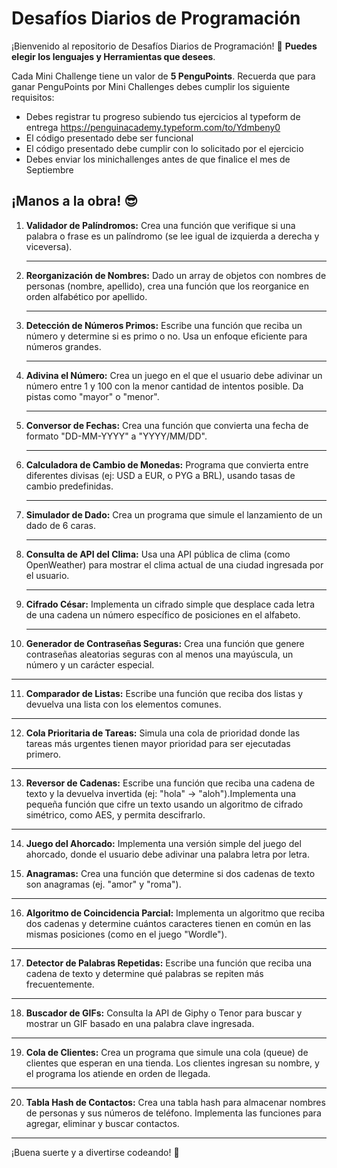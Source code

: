 # **Desafíos Diarios de Programación**

¡Bienvenido al repositorio de Desafíos Diarios de Programación! 🎉 **Puedes elegir los lenguajes y Herramientas que desees**.

Cada Mini Challenge tiene un valor de **5 PenguPoints**. Recuerda que para ganar PenguPoints por Mini Challenges debes cumplir los siguiente requisitos:

- Debes registrar tu progreso subiendo tus ejercicios al typeform de entrega https://penguinacademy.typeform.com/to/Ydmbeny0
- El código presentado debe ser funcional
- El código presentado debe cumplir con lo solicitado por el ejercicio
- Debes enviar los minichallenges antes de que finalice el mes de Septiembre

## **¡Manos a la obra!** 😎

1. **Validador de Palíndromos:** Crea una función que verifique si una palabra o frase es un palíndromo (se lee igual de izquierda a derecha y viceversa).

   ---

2. **Reorganización de Nombres:** Dado un array de objetos con nombres de personas (nombre, apellido), crea una función que los reorganice en orden alfabético por apellido.



   ---

3. **Detección de Números Primos:** Escribe una función que reciba un número y determine si es primo o no. Usa un enfoque eficiente para números grandes.

   ---

4. **Adivina el Número:** Crea un juego en el que el usuario debe adivinar un número entre 1 y 100 con la menor cantidad de intentos posible. Da pistas como "mayor" o "menor".

   ---

5. **Conversor de Fechas:** Crea una función que convierta una fecha de formato "DD-MM-YYYY" a "YYYY/MM/DD".

   ---

6. **Calculadora de Cambio de Monedas:** Programa que convierta entre diferentes divisas (ej: USD a EUR, o PYG a BRL), usando tasas de cambio predefinidas.

   ---
 
7. **Simulador de Dado:** Crea un programa que simule el lanzamiento de un dado de 6 caras.

   ---

8. **Consulta de API del Clima:** Usa una API pública de clima (como OpenWeather) para mostrar el clima actual de una ciudad ingresada por el usuario.

   ---

9. **Cifrado César:** Implementa un cifrado simple que desplace cada letra de una cadena un número específico de posiciones en el alfabeto.

   ---

10. **Generador de Contraseñas Seguras:** Crea una función que genere contraseñas aleatorias seguras con al menos una mayúscula, un número y un carácter especial.

   ---
   
11. **Comparador de Listas:** Escribe una función que reciba dos listas y devuelva una lista con los elementos comunes.

   ---

12. **Cola Prioritaria de Tareas:** Simula una cola de prioridad donde las tareas más urgentes tienen mayor prioridad para ser ejecutadas primero.

   ---

13. **Reversor de Cadenas:** Escribe una función que reciba una cadena de texto y la devuelva invertida (ej: "hola" → "aloh").Implementa una pequeña función que cifre un texto usando un algoritmo de cifrado simétrico, como AES, y permita descifrarlo.

   ---

14. **Juego del Ahorcado:** Implementa una versión simple del juego del ahorcado, donde el usuario debe adivinar una palabra letra por letra.

15. **Anagramas:** Crea una función que determine si dos cadenas de texto son anagramas (ej. "amor" y "roma").
   ---

16. **Algoritmo de Coincidencia Parcial:** Implementa un algoritmo que reciba dos cadenas y determine cuántos caracteres tienen en común en las mismas posiciones (como en el juego "Wordle").

   ---
 
17. **Detector de Palabras Repetidas:** Escribe una función que reciba una cadena de texto y determine qué palabras se repiten más frecuentemente.

   ---

18. **Buscador de GIFs:** Consulta la API de Giphy o Tenor para buscar y mostrar un GIF basado en una palabra clave ingresada.

   ---

19. **Cola de Clientes:** Crea un programa que simule una cola (queue) de clientes que esperan en una tienda. Los clientes ingresan su nombre, y el programa los atiende en orden de llegada.


   ---

20. **Tabla Hash de Contactos:** Crea una tabla hash para almacenar nombres de personas y sus números de teléfono. Implementa las funciones para agregar, eliminar y buscar contactos.

   ---

¡Buena suerte y a divertirse codeando! 🐧


